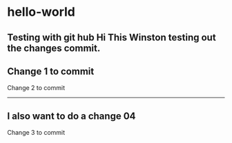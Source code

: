 # hello-world
Testing with git hub
Hi This Winston testing out the changes commit.
------
Change 1 to commit 
---

Change 2 to commit

-----

I also want to do a change 04
---------
Change  3 to commit

